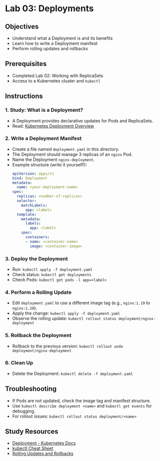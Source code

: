 # Lab 03: Deployments

## Objectives
- Understand what a Deployment is and its benefits
- Learn how to write a Deployment manifest
- Perform rolling updates and rollbacks

## Prerequisites
- Completed Lab 02: Working with ReplicaSets
- Access to a Kubernetes cluster and `kubectl`

## Instructions

### 1. Study: What is a Deployment?
- A Deployment provides declarative updates for Pods and ReplicaSets.
- Read: [Kubernetes Deployment Overview](https://kubernetes.io/docs/concepts/workloads/controllers/deployment/)

### 2. Write a Deployment Manifest
- Create a file named `deployment.yaml` in this directory.
- The Deployment should manage 3 replicas of an `nginx` Pod.
- Name the Deployment `nginx-deployment`.
- Example structure (write it yourself!):
  ```yaml
  apiVersion: apps/v1
  kind: Deployment
  metadata:
    name: <your-deployment-name>
  spec:
    replicas: <number-of-replicas>
    selector:
      matchLabels:
        app: <label>
    template:
      metadata:
        labels:
          app: <label>
      spec:
        containers:
        - name: <container-name>
          image: <container-image>
  ```

### 3. Deploy the Deployment
- Run: `kubectl apply -f deployment.yaml`
- Check status: `kubectl get deployments`
- Check Pods: `kubectl get pods -l app=<label>`

### 4. Perform a Rolling Update
- Edit `deployment.yaml` to use a different image tag (e.g., `nginx:1.19` to `nginx:1.20`).
- Apply the change: `kubectl apply -f deployment.yaml`
- Observe the rolling update: `kubectl rollout status deployment/nginx-deployment`

### 5. Rollback the Deployment
- Rollback to the previous version: `kubectl rollout undo deployment/nginx-deployment`

### 6. Clean Up
- Delete the Deployment: `kubectl delete -f deployment.yaml`

## Troubleshooting
- If Pods are not updated, check the image tag and manifest structure.
- Use `kubectl describe deployment <name>` and `kubectl get events` for debugging.
- For rollout issues: `kubectl rollout status deployment/<name>`

## Study Resources
- [Deployment - Kubernetes Docs](https://kubernetes.io/docs/concepts/workloads/controllers/deployment/)
- [kubectl Cheat Sheet](https://kubernetes.io/docs/reference/kubectl/cheatsheet/)
- [Rolling Updates and Rollbacks](https://kubernetes.io/docs/concepts/workloads/controllers/deployment/#updating-a-deployment) 